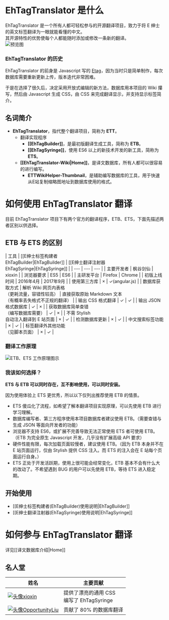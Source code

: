 ﻿# EhTagTranslator 是什么
EhTagTranslator 是一个所有人都可轻松参与的开源翻译项目，致力于将 E 绅士的英文标签翻译为一眼就能看懂的中文。  
其开源特性的优势使每个人都能随时添加或修改一条新的翻译。  
![预览图](https://raw.githubusercontent.com/wiki/Mapaler/EhTagTranslator/project-document/images/preview.png)

### EhTagTranslator 的历史
EhTagTranslator 的前身是 Javascript 写的 [Etag](https://sleazyfork.org/scripts/17966)，因为当时只是简单制作，每次数据库需要重新更新上传，版本迭代非常困难。

于是在选择了很久后，决定采用开放式编辑的新方法，数据库用本项目的 Wiki 攥写，然后由 Javascript 生成 CSS，由 CSS 来完成翻译显示，并支持显示标签简介。

## 名词简介
* **EhTagTranslator**，指代整个翻译项目，简称为 **ETT**。
  * 翻译实现程序
    * **[[EhTagBuilder]]**，是最初版翻译生成工具，简称为 **ETB**。
    * **[[EhTagSyringe]]**，使用 ES6 以上的新技术开发的新工具，简称为 **ETS**。
  * **[[EhTagTranslator-Wiki|Home]]**，是译文数据库，所有人都可以很容易的进行编写。
    * **ETTWikiHelper-Thumbnail**，是辅助编写数据库的工具，用于快速从E站复制缩略图地址到数据库使用的格式。

# 如何使用 EhTagTranslator 翻译
目前 EhTagTranslator 项目下有两个官方的翻译程序，ETB、ETS，下面先描述两者区别以供选择。

## ETB 与 ETS 的区别

| 工具 | [[E绅士标签构建者<br>EhTagBuilder|EhTagBuilder]] | [[E绅士翻译注射器<br>EhTagSyringe|EhTagSyringe]] |
| --- | --- | --- |
| 主要开发者 | 枫谷剑仙 | xioxin |
| 浏览器要求 | ES5 | ES6 |
| 主研发平台 | Firefox | Chrome |
| 初版上线时间 | 2016年4月 | 2017年9月 |
| 使用第三方库 | × | ✓(angular.js) |
| 数据库获取方式 | 解析 Wiki 网页内表格<br>（更耗流量，容错性较高） | 直接获取原始 Markdown 文本<br>（有概率丢失格式不正规的翻译） |
| 输出 CSS 格式翻译 | ✓ | ✓ |
| 输出 JSON 格式数据库 | ✓ | × |
| 获取数据库简单查错<br>（编写数据库需要） | ✓ | × |
| 不需 Stylish<br>自动注入翻译到 E 站页面 | × | ✓ |
| 检测数据库更新 | × | ✓ |
| 中文搜索标签功能 | × | ✓ |
| 标签翻译外其他功能<br>（见脚本页面） | × | ✓ |

### 翻译工作原理
![ETB、ETS 工作原理图示](https://user-images.githubusercontent.com/5716100/30388817-8dd554dc-9876-11e7-9bd9-abdd30b92437.png)



### 我该如何选择？

**ETS 与 ETB 可以同时存在，互不影响使用，可以同时安装。**

因为使用体验上 ETS 更优秀，所以以下仅列出推荐使用 ETB 的情景。
* ETS 傻瓜化了流程，如希望了解本翻译项目实现原理，可以先使用 ETB 进行学习理解。
* 数据库编写者、第三方程序使用本项目数据库者建议使用 ETB。（需要查错与生成 JSON 等面向开发者的功能）
* 浏览器不支持 ES6，或扩展不完善导致无法正常使用 ETS 者可使用 ETB。（ETB 为完全原生 Javascript 开发，几乎没有扩展高级 API 要求）
* 硬件性能有限，每次加载页面较慢者，建议使用 ETB。（因为 ETB 本身并不在 E 站页面运行，仅由 Stylish 提供 CSS 注入。而 ETS 的注入会在 E 站每个页面运行自身。）
* ETS 正处于开发活跃期，使用上很可能会经常变化，ETB 基本不会有什么大的改动了。不希望遇到 BUG 的用户可以先使用 ETB，等待 ETS 进入稳定期。

## 开始使用
* [[E绅士标签构建者(EhTagBuilder)使用说明|EhTagBuilder]]
* [[E绅士翻译注射器(EhTagSyringe)使用说明|EhTagSyringe]]

# 如何参与 EhTagTranslator 翻译
详见[[译文数据库介绍|Home]]

## 名人堂
| 姓名 | 主要贡献 |
| --- | --- |
| [![头像](https://avatars1.githubusercontent.com/u/5716100?v=4&s=40)xioxin](https://github.com/xioxin) | 提供了漂亮的通用 CSS<br>编写了 EhTagSyringe |
| [![头像](https://avatars2.githubusercontent.com/u/13471233?v=4&s=40)OpportunityLiu](https://github.com/OpportunityLiu) | 贡献了 80% 的数据库翻译 |